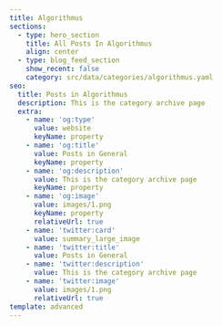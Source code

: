 ```yaml
---
title: Algorithmus
sections:
  - type: hero_section
    title: All Posts In Algorithmus
    align: center
  - type: blog_feed_section
    show_recent: false
    category: src/data/categories/algorithmus.yaml
seo:
  title: Posts in Algorithmus
  description: This is the category archive page
  extra:
    - name: 'og:type'
      value: website
      keyName: property
    - name: 'og:title'
      value: Posts in General
      keyName: property
    - name: 'og:description'
      value: This is the category archive page
      keyName: property
    - name: 'og:image'
      value: images/1.png
      keyName: property
      relativeUrl: true
    - name: 'twitter:card'
      value: summary_large_image
    - name: 'twitter:title'
      value: Posts in General
    - name: 'twitter:description'
      value: This is the category archive page
    - name: 'twitter:image'
      value: images/1.png
      relativeUrl: true
template: advanced
---
```

